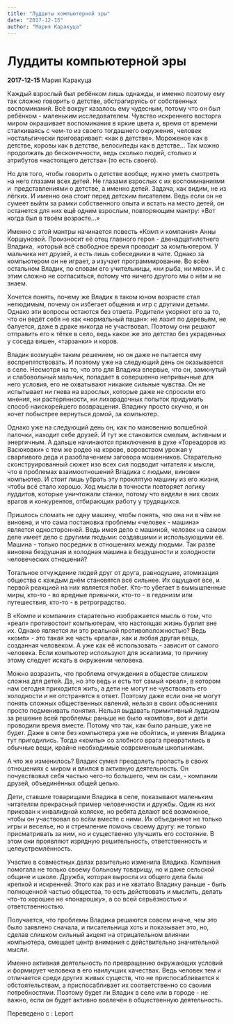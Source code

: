```yaml
---
title: "Луддиты компьютерной эры"
date: "2017-12-15"
author: "Мария Каракуца"
---
```


# Луддиты компьютерной эры

**2017-12-15** Мария Каракуца

Каждый взрослый был ребёнком лишь однажды, и именно поэтому ему так сложно говорить о детстве, абстрагируясь от собственных воспоминаний. Всё вокруг казалось ему чудесным, потому что он был ребёнком - маленьким исследователем. Чувство искреннего восторга миром окрашивает воспоминания в яркие цвета и, время от времени сталкиваясь с чем-то из своего тогдашнего окружения, человек ностальгически приговаривает: «как в детстве». Мороженое как в детстве, коровы как в детстве, велосипеды как в детстве... Так можно продолжать до бесконечности, ведь сколько людей, столько и атрибутов «настоящего детства» (то есть своего).

Но для того, чтобы говорить о детстве вообще, нужно уметь смотреть на него глазами всех детей. Не глазами взрослых с их воспоминаниями и  представлениями о детстве, а именно детей. Задача, как видим, не из лёгких. И именно она стоит перед детским писателем. Ведь если он не сумеет выйти за рамки собственного опыта и встать на место детей, он останется для них ещё одним взрослым, повторяющим мантру: «Вот когда был в твоём возрасте...»

Именно с этой мантры начинается повесть «Комп и компания» Анны Коршуновой. Произносит её отец главного героя - двенадцатилетнего Владика,  который всё свободное время проводит за компьютером. У мальчика нет друзей, а есть лишь собеседники в чате. Однако за компьютером он не играет, а изучает программирование. Во всём остальном Владик, по словам его учительницы, «ни рыба, ни мясо». И с этим сложно не согласиться, потому что ничего другого мы о нём и не знаем.

Хочется понять, почему же Владик в таком юном возрасте стал нелюдимым, почему он избегает общения и игр с другими детьми. Однако эти вопросы остаются без ответа. Родители укоряют его за то, что он ведёт себя не как «нормальный пацан»: не лазит по деревьям, не балуется, даже в драке никогда не участвовал. Поэтому они решают отправить его к тётке в село, ведь какое же это детство без украденных у соседа вишен, «тарзанки» и коров.

Владик возмущён таким решением, но он даже не пытается ему воспрепятствовать. И поэтому уже на следующий день он оказывается в селе. Несмотря на то, что это для Владика впервые, что он, замкнутый и слабовольный мальчик, попадает в совершенно непривычные для него условия, его не охватывают никакие сильные чувства. Он не испытывает ни гнева на взрослых, которые даже не спросили его мнения, ни растерянности, ни лихорадочных попыток придумать способ наискорейшего возвращения. Владику просто скучно, и он хочет побыстрее вернуться домой, за компьютер.

Однако уже на следующий день он, как по мановению волшебной палочки, находит себе друзей. И тут же становится смелым, активным и энергичным. А дальше начинаются приключения в духе «Тореадоров из Васюковки» с тем же родео на корове, воровством урожая у сварливого деда и разоблачением заговора мошенников. Старательно сконструированный сюжет изо всех сил подводит читателя к мысли, что в проблемах взаимоотношений Владика с людьми, виновен компьютер. И стоит лишь убрать эту проклятую машину из его жизни, чтобы всё стало хорошо. Ход мысли в точности повторяет логику луддитов, которые уничтожали станки, потому что видели в них своих врагов и конкурентов, отбирающих работу у трудящихся.

Пришлось сломать не одну машину, чтобы понять, что она ни в чём не виновна, и что сама постановка проблемы «человек - машина» является односторонней. Ведь имея дело с машиной, человек на самом деле имеет дело с другими людьми: создавшими и использующими её. Машина - только посредник в отношениях между людьми. Так разве виновна бездушная и холодная машина в бездушности и холодности человеческих отношений?

Тотальное отчуждение людей друг от друга, равнодушие, атомизация общества с каждым днём становятся всё сильнее. Их ощущают все, и первой реакцией на них является побег. Кто-то убегает в вымышленные миры, кто-то - во вредные привычки, кто-то - в гедонизм или путешествия, кто-то - в ретроградство.

В «Компе и компании» старательно изображается мысль о том, что «реал» противостоит компьютерам, что настоящая жизнь бурлит вне их. Однако является ли это реальной противоположностью? Ведь «комп» - это такая же часть «реала», как и любая другая вещь, созданная человеком. А уже как её использовать - зависит от самого человека. Если компьютер используют для эскапизма, то причину этому следует искать в окружении человека.

Можно возразить, что проблема отчуждения в обществе слишком сложна для детей. Да, но это ведь и есть тот самый «реал», в котором нам сегодня приходится жить, а дети не могут не чувствовать его холодности и не отстранятся в ответ. Поэтому даже если они не могут понять сложных общественных явлений, нельзя в своих объяснениях просто подменивать понятия. Нельзя выдавать примитивный луддизм за решение всей проблемы: раньше не было «компов», вот и дети проводили время вместе. Потому что так, как было раньше, уже не будет. Даже в селе без компьютера уже не обойтись, и умения Владика тут пригодились. Тогда «компы» со злобного врага превратились в обычные вещи, крайне необходимые современным школьникам.

А что же изменилось? Владик сумел преодолеть пропасть в своих отношениях с миром и влился в активную деятельность. Он почувствовал себя частью чего-то большего, чем он сам, - компании друзей, объединённых общей целью.

Дети, ставшие товарищами Владика в селе, показывают маленьким читателям прекрасный пример человечности и дружбы. Один из них прикован к инвалидной коляске, но ребята делают всё возможное, чтобы он участвовал во всём вместе с ними. Их объединяют не только игры и веселье, но и стремление помочь своему другу: не только присматривать за ним, но и существенно улучшить его состояние. В этом они проявляют изрядную решительность, ответственность и целеустремлённость.

Участие в совместных делах разительно изменила Владика. Компания помогала не только своему больному товарищу, но и даже сельской общине и школе. Дружба, которая выросла из общего дела была крепкой и искренней. Этого как раз и не хватало Владику раньше - быть полноценной частью общества, то есть действовать и мыслить, делать что-то хорошее не «понарошку», а со всей серьёзностью и ответственностью.

Получается, что проблемы Владика решаются совсем иначе, чем это было заявлено сначала, и писательница хоть и показывает это, но, сделав слишком сильный акцент на отрицательном влиянии компьютера, смещает центр внимания с действительно значительной мысли.

Именно активная деятельность по превращению окружающих условий и формирует человека в его наилучших качествах. Ведь человек тем и отличается среди других живых существ, что не приспосабливается к обстоятельствам, а приспосабливает их соответственно со своими потребностями. Поэтому будет ли Владик в селе или в городе - не важно, если он будет активно вовлечён в общественную деятельность.

Переведено с : Leport
